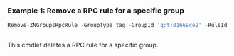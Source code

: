 ### Example 1: Remove a RPC rule for a specific group
```powershell
Remove-ZNGroupsRpcRule -GroupType tag -GroupId 'g:t:01669ce2' -RuleId '52aca064-88c2-4582-b159-1c5f7f0d0aae'
```

```output

```

This cmdlet deletes a RPC rule for a specific group. 
